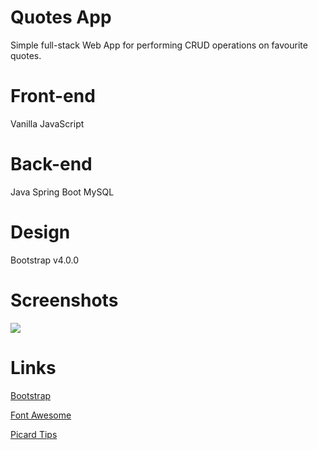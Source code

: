 # Quotes App

Simple full-stack Web App for performing CRUD operations on favourite quotes.

# Front-end

Vanilla JavaScript

# Back-end

Java
Spring Boot
MySQL

# Design

Bootstrap v4.0.0

# Screenshots

<img src="src/main/java/resources/quotesWall.png">

# Links

[Bootstrap](https://getbootstrap.com/)

[Font Awesome](https://fontawesome.com/)

[Picard Tips](https://twitter.com/PicardTips?ref_src=twsrc%5Egoogle%7Ctwcamp%5Eserp%7Ctwgr%5Eauthor)